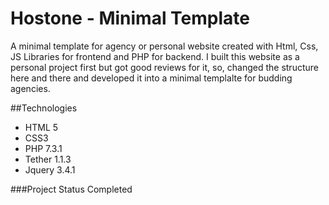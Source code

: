 # Hostone - Minimal Template
A minimal template for agency or personal website created with Html, Css, JS Libraries for frontend and PHP for backend.
I built this website as a personal project first but got good reviews for it, so, changed the structure here and there and developed it into a minimal templalte for budding agencies.

##Technologies
* HTML 5
* CSS3
* PHP 7.3.1
* Tether 1.1.3
* Jquery 3.4.1

###Project Status
Completed

